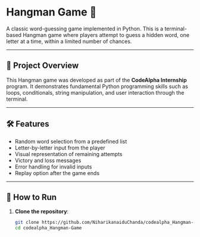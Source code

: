 # Hangman Game 🎯

A classic word-guessing game implemented in Python. This is a terminal-based Hangman game where players attempt to guess a hidden word, one letter at a time, within a limited number of chances.

---

## 📌 Project Overview

This Hangman game was developed as part of the **CodeAlpha Internship** program. It demonstrates fundamental Python programming skills such as loops, conditionals, string manipulation, and user interaction through the terminal.

---

## 🛠️ Features

- Random word selection from a predefined list
- Letter-by-letter input from the player
- Visual representation of remaining attempts
- Victory and loss messages
- Error handling for invalid inputs
- Replay option after the game ends

---

## 🚀 How to Run

1. **Clone the repository**:
   ```bash
   git clone https://github.com/NiharikanaiduChanda/codealpha_Hangman-Game.git
   cd codealpha_Hangman-Game
